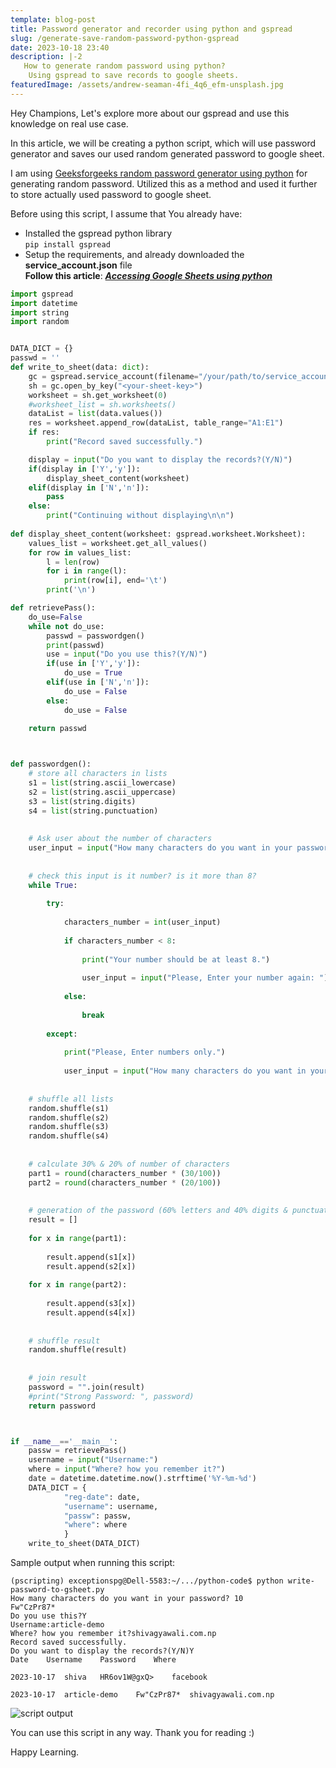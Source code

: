 ```yaml
---
template: blog-post
title: Password generator and recorder using python and gspread
slug: /generate-save-random-password-python-gspread
date: 2023-10-18 23:40
description: |-2
   How to generate random password using python?
    Using gspread to save records to google sheets.
featuredImage: /assets/andrew-seaman-4fi_4q6_efm-unsplash.jpg
---
```

Hey Champions, Let's explore more about our gspread and use this knowledge on real use case.

In this article, we will be creating a python script, which will use password generator and saves our used random generated password to google sheet.

I am using [Geeksforgeeks random password generator using python](https://www.geeksforgeeks.org/create-a-random-password-generator-using-python/) for generating random password. Utilized this as a method and used it further to store actually used password to google sheet.

Before using this script, I assume that You already have:

* Installed the gspread python library\
  `pip install gspread`
* Setup the requirements, and already downloaded the **service_account.json** file\
  **Follow this article**: ***[Accessing Google Sheets using python](https://shivagyawali.com.np/accessing-google-sheets-from-python)***

```python
import gspread
import datetime
import string
import random


DATA_DICT = {}
passwd = ''
def write_to_sheet(data: dict):
    gc = gspread.service_account(filename="/your/path/to/service_account.json")
    sh = gc.open_by_key("<your-sheet-key>")
    worksheet = sh.get_worksheet(0)
    #worksheet_list = sh.worksheets()
    dataList = list(data.values())
    res = worksheet.append_row(dataList, table_range="A1:E1")
    if res:
        print("Record saved successfully.")

    display = input("Do you want to display the records?(Y/N)")
    if(display in ['Y','y']):
        display_sheet_content(worksheet)
    elif(display in ['N','n']):
        pass
    else:
        print("Continuing without displaying\n\n")
    
def display_sheet_content(worksheet: gspread.worksheet.Worksheet):
    values_list = worksheet.get_all_values()
    for row in values_list:
        l = len(row)
        for i in range(l):
            print(row[i], end='\t')
        print('\n')

def retrievePass():
    do_use=False
    while not do_use:
        passwd = passwordgen()
        print(passwd)
        use = input("Do you use this?(Y/N)")
        if(use in ['Y','y']):
            do_use = True
        elif(use in ['N','n']):
            do_use = False
        else:
            do_use = False
    
    return passwd



def passwordgen():
    # store all characters in lists 
    s1 = list(string.ascii_lowercase)
    s2 = list(string.ascii_uppercase)
    s3 = list(string.digits)
    s4 = list(string.punctuation)
    
    
    # Ask user about the number of characters
    user_input = input("How many characters do you want in your password? ")
    
    
    # check this input is it number? is it more than 8?
    while True:
    
    	try:
    
    		characters_number = int(user_input)
    
    		if characters_number < 8:
    
    			print("Your number should be at least 8.")
    
    			user_input = input("Please, Enter your number again: ")
    
    		else:
    
    			break
    
    	except:
    
    		print("Please, Enter numbers only.")
    
    		user_input = input("How many characters do you want in your password? ")
    
    
    # shuffle all lists
    random.shuffle(s1)
    random.shuffle(s2)
    random.shuffle(s3)
    random.shuffle(s4)
    
    
    # calculate 30% & 20% of number of characters
    part1 = round(characters_number * (30/100))
    part2 = round(characters_number * (20/100))
    
    
    # generation of the password (60% letters and 40% digits & punctuations)
    result = []
    
    for x in range(part1):
    
    	result.append(s1[x])
    	result.append(s2[x])
    
    for x in range(part2):
    
    	result.append(s3[x])
    	result.append(s4[x])
    
    
    # shuffle result
    random.shuffle(result)
    
    
    # join result
    password = "".join(result)
    #print("Strong Password: ", password)
    return password



if __name__=='__main__':
    passw = retrievePass()
    username = input("Username:")
    where = input("Where? how you remember it?")
    date = datetime.datetime.now().strftime('%Y-%m-%d')
    DATA_DICT = {
            "reg-date": date,
            "username": username,
            "passw": passw,
            "where": where
            }
    write_to_sheet(DATA_DICT)

```

Sample output when running this script:



```shell
(pscripting) exceptionspg@Dell-5583:~/.../python-code$ python write-password-to-gsheet.py 
How many characters do you want in your password? 10
Fw"CzPr87*
Do you use this?Y
Username:article-demo
Where? how you remember it?shivagyawali.com.np
Record saved successfully.
Do you want to display the records?(Y/N)Y
Date	Username	Password	Where	

2023-10-17	shiva	HR6ov1W@gxQ>	facebook	

2023-10-17	article-demo	Fw"CzPr87*	shivagyawali.com.np	
```



![script output](/assets/script-output.png "Script  sample output")



You can use this script in any way. Thank you for reading :)

Happy Learning.
